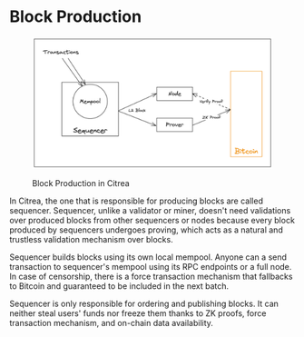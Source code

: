 # Block Production



<figure><img src="../../../.gitbook/assets/block_prod.png" alt=""><figcaption><p>Block Production in Citrea</p></figcaption></figure>

In Citrea, the one that is responsible for producing blocks are called sequencer. Sequencer, unlike a validator or miner, doesn't need validations over produced blocks from other sequencers or nodes because every block produced by sequencers undergoes proving, which acts as a natural and trustless validation mechanism over blocks.

Sequencer builds blocks using its own local mempool. Anyone can a send transaction to sequencer's mempool using its RPC endpoints or a full node. In case of censorship, there is a force transaction mechanism that fallbacks to Bitcoin and guaranteed to be included in the next batch.

Sequencer is only responsible for ordering and publishing blocks. It can neither steal users' funds nor freeze them thanks to ZK proofs, force transaction mechanism, and on-chain data availability.
